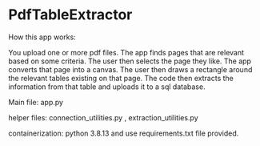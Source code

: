 # PdfTableExtractor
How this app works:

You upload one or more pdf files. The app finds pages that are relevant based on some criteria. The user then selects the page they like. The app converts that page into a canvas. The user then draws a rectangle around the relevant tables existing on that page. The code then extracts the information from that table and uploads it to a sql database.


Main file: app.py

helper files: connection_utilities.py , extraction_utilities.py

containerization: python 3.8.13 and use requirements.txt file provided.
